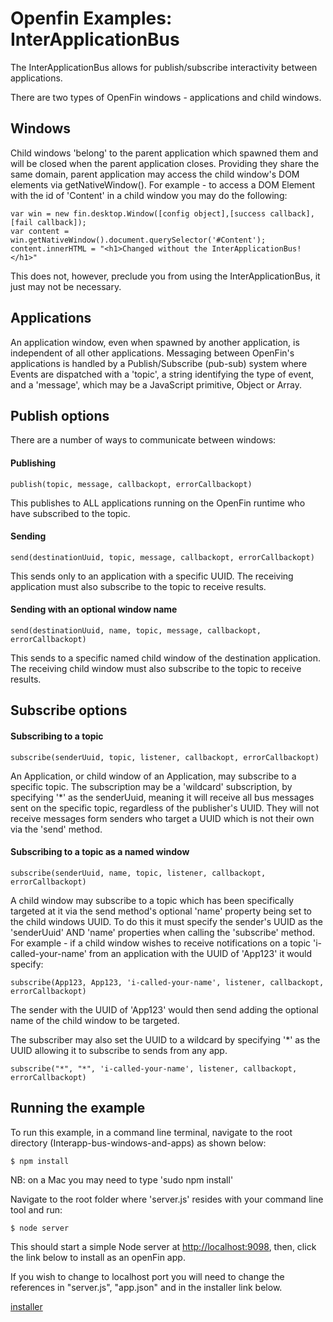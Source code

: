 # Openfin Examples: InterApplicationBus
The InterApplicationBus allows for publish/subscribe interactivity between applications.

There are two types of OpenFin windows - applications and child windows. 

## Windows
Child windows 'belong' to the parent application which spawned them and will be closed when the parent application closes. Providing they share the same domain, parent application may access the child window's DOM elements via getNativeWindow(). For example - to access a DOM Element with the id of 'Content' in a child window you may do the following:

```
var win = new fin.desktop.Window([config object],[success callback],[fail callback]);
var content = win.getNativeWindow().document.querySelector('#Content');
content.innerHTML = "<h1>Changed without the InterApplicationBus!</h1>"
```
This does not, however, preclude you from using the InterApplicationBus, it just may not be necessary.

## Applications
An application window, even when spawned by another application, is independent of all other applications. Messaging between OpenFin's applications is handled by a Publish/Subscribe (pub-sub) system where Events are dispatched with a 'topic', a string identifying the type of event, and a 'message', which may be a JavaScript primitive, Object or Array.

## Publish options
There are a number of ways to communicate between windows:

#### Publishing 
```
publish(topic, message, callbackopt, errorCallbackopt)
```

This publishes to ALL applications running on the OpenFin runtime who have subscribed to the topic.

#### Sending
```
send(destinationUuid, topic, message, callbackopt, errorCallbackopt)
```

This sends only to an application with a specific UUID. The receiving application must also subscribe to the topic to receive results.

#### Sending with an optional window name
```
send(destinationUuid, name, topic, message, callbackopt, errorCallbackopt)
```

This sends to a specific named child window of the destination application. The receiving child window must also subscribe to the topic to receive results.

## Subscribe options

#### Subscribing to a topic
```
subscribe(senderUuid, topic, listener, callbackopt, errorCallbackopt) 
```

An Application, or child window of an Application, may subscribe to a specific topic. The subscription may be a 'wildcard' subscription, by specifying '*' as the senderUuid, meaning it will receive all bus messages sent on the specific topic, regardless of the publisher's UUID. They will not receive messages form senders who target a UUID which is not their own via the 'send' method.

#### Subscribing to a topic as a named window
```
subscribe(senderUuid, name, topic, listener, callbackopt, errorCallbackopt) 
```
A child window may subscribe to a topic which has been specifically targeted at it via the send method's optional 'name' property being set to the child windows UUID. To do this it must specify the sender's UUID as the  'senderUuid' AND 'name' properties when calling the 'subscribe' method. For example - if a child window wishes to receive notifications on a topic 'i-called-your-name' from an application with the UUID of 'App123' it would specify:

```
subscribe(App123, App123, 'i-called-your-name', listener, callbackopt, errorCallbackopt) 
```

The sender with the UUID of 'App123' would then send adding the optional name of the child window to be targeted. 

The subscriber may also set the UUID to a wildcard by specifying '*' as the UUID allowing it to subscribe to sends from any app.

```
subscribe("*", "*", 'i-called-your-name', listener, callbackopt, errorCallbackopt) 
```

## Running the example
To run this example, in a command line terminal, navigate to the root directory (Interapp-bus-windows-and-apps) as shown below:


```
$ npm install
```
NB: on a Mac you may need to type 'sudo npm install'

Navigate to the root folder where 'server.js' resides with your command line tool and run:

```
$ node server
```

This should start a simple Node server at [http://localhost:9098](http://localhost:9098), then, click the link below to install as an openFin app.

If you wish to change to localhost port you will need to change the references in "server.js", "app.json" and in the installer link below.

[installer](https://dl.openfin.co/services/download?fileName=inter-app-api&config=http://localhost:9098/app.json)





